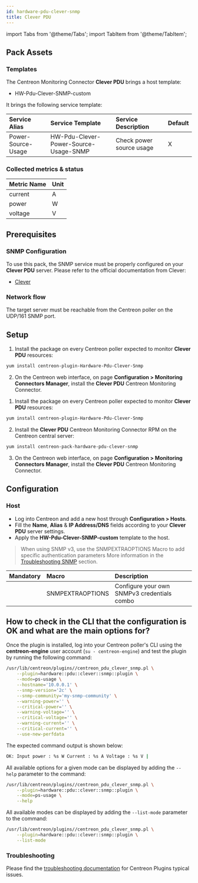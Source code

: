 ```yaml
---
id: hardware-pdu-clever-snmp
title: Clever PDU
---
```

import Tabs from '@theme/Tabs';
import TabItem from '@theme/TabItem';


## Pack Assets

### Templates

The Centreon Monitoring Connector **Clever PDU** brings a host template:

* HW-Pdu-Clever-SNMP-custom

It brings the following service template:

| Service Alias      | Service Template                      | Service Description      | Default |
|:-------------------|:--------------------------------------|:-------------------------|:--------|
| Power-Source-Usage | HW-Pdu-Clever-Power-Source-Usage-SNMP | Check power source usage | X       |

### Collected metrics & status

<Tabs groupId="sync">
<TabItem value="Power-Source-Usage" label="Power-Source-Usage">

| Metric Name | Unit  |
|:------------|:------|
| current     | A     |
| power       | W     |
| voltage     | V     |

</TabItem>
</Tabs>

## Prerequisites

### SNMP Configuration

To use this pack, the SNMP service must be properly configured on your **Clever PDU**
server. Please refer to the official documentation from Clever:
* [Clever](https://www.china-clever.com/en/resources/specification/index.html)

### Network flow

The target server must be reachable from the Centreon poller on the UDP/161
SNMP port.

## Setup

<Tabs groupId="sync">
<TabItem value="Online License" label="Online License">

1. Install the package on every Centreon poller expected to monitor **Clever PDU** resources:

```bash
yum install centreon-plugin-Hardware-Pdu-Clever-Snmp
```

2. On the Centreon web interface, on page **Configuration > Monitoring Connectors Manager**, install the **Clever PDU** Centreon Monitoring Connector.

</TabItem>
<TabItem value="Offline License" label="Offline License">

1. Install the package on every Centreon poller expected to monitor **Clever PDU** resources:

```bash
yum install centreon-plugin-Hardware-Pdu-Clever-Snmp
```

2. Install the **Clever PDU** Centreon Monitoring Connector RPM on the Centreon central server:

```bash
yum install centreon-pack-hardware-pdu-clever-snmp
```

3. On the Centreon web interface, on page **Configuration > Monitoring Connectors Manager**, install the **Clever PDU** Centreon Monitoring Connector.

</TabItem>
</Tabs>

## Configuration

### Host

* Log into Centreon and add a new host through **Configuration > Hosts**.
* Fill the **Name**, **Alias** & **IP Address/DNS** fields according to your **Clever PDU** server settings.
* Apply the **HW-Pdu-Clever-SNMP-custom** template to the host.

> When using SNMP v3, use the SNMPEXTRAOPTIONS Macro to add specific authentication parameters 
> More information in the [Troubleshooting SNMP](../getting-started/how-to-guides/troubleshooting-plugins.md#snmpv3-options-mapping) section.

| Mandatory   | Macro            | Description                                  |
|:------------|:-----------------|:---------------------------------------------|
|             | SNMPEXTRAOPTIONS | Configure your own SNMPv3 credentials combo  |

## How to check in the CLI that the configuration is OK and what are the main options for?

Once the plugin is installed, log into your Centreon poller's CLI using the
**centreon-engine** user account (`su - centreon-engine`) and test the plugin by
running the following command:

```bash
/usr/lib/centreon/plugins//centreon_pdu_clever_snmp.pl \
    --plugin=hardware::pdu::clever::snmp::plugin \
    --mode=ps-usage \
    --hostname='10.0.0.1' \
    --snmp-version='2c' \
    --snmp-community='my-snmp-community' \
    --warning-power='' \
    --critical-power='' \
    --warning-voltage='' \
    --critical-voltage='' \
    --warning-current='' \
    --critical-current='' \
    --use-new-perfdata
```

The expected command output is shown below:

```bash
OK: Input power : %s W Current : %s A Voltage : %s V | 
```

All available options for a given mode can be displayed by adding the
`--help` parameter to the command:

```bash
/usr/lib/centreon/plugins//centreon_pdu_clever_snmp.pl \
    --plugin=hardware::pdu::clever::snmp::plugin \
    --mode=ps-usage \
    --help
```

All available modes can be displayed by adding the `--list-mode` parameter to
the command:

```bash
/usr/lib/centreon/plugins//centreon_pdu_clever_snmp.pl \
    --plugin=hardware::pdu::clever::snmp::plugin \
    --list-mode
```

### Troubleshooting

Please find the [troubleshooting documentation](../getting-started/how-to-guides/troubleshooting-plugins.md)
for Centreon Plugins typical issues.
